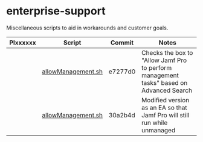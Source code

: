 # enterprise-support
Miscellaneous scripts to aid in workarounds and customer goals.

| PIxxxxxx | Script | Commit | Notes |
|---------:|--------|--------|-------|
|          | [allowManagement.sh](https://github.com/kc9wwh/enterprise-support/blob/e7277d0141d9b98e6f0826c51d331c9d69314629/allowManagement.sh) | e7277d0 | Checks the box to "Allow Jamf Pro to perform management tasks" based on Advanced Search |
|          | [allowManagement.sh](https://github.com/kc9wwh/enterprise-support/blob/30a2b4d28203abc24ad3c7224861837870890211/allowManagement.sh) | 30a2b4d | Modified version as an EA so that Jamf Pro will still run while unmanaged |